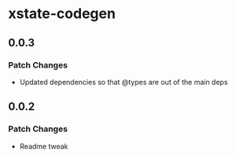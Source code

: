 # xstate-codegen

## 0.0.3

### Patch Changes

- Updated dependencies so that @types are out of the main deps

## 0.0.2

### Patch Changes

- Readme tweak
